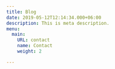 ```yaml
---
title: Blog
date: 2019-05-12T12:14:34.000+06:00
description: This is meta description.
menu:
  main:
    URL: contact
    name: Contact
    weight: 2

---
```

